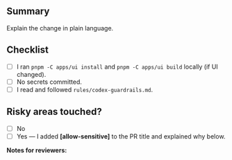 ## Summary
Explain the change in plain language.

## Checklist
- [ ] I ran `pnpm -C apps/ui install` and `pnpm -C apps/ui build` locally (if UI changed).
- [ ] No secrets committed.
- [ ] I read and followed `rules/codex-guardrails.md`.

## Risky areas touched?
- [ ] No
- [ ] Yes — I added **[allow-sensitive]** to the PR title and explained why below.

**Notes for reviewers:**
